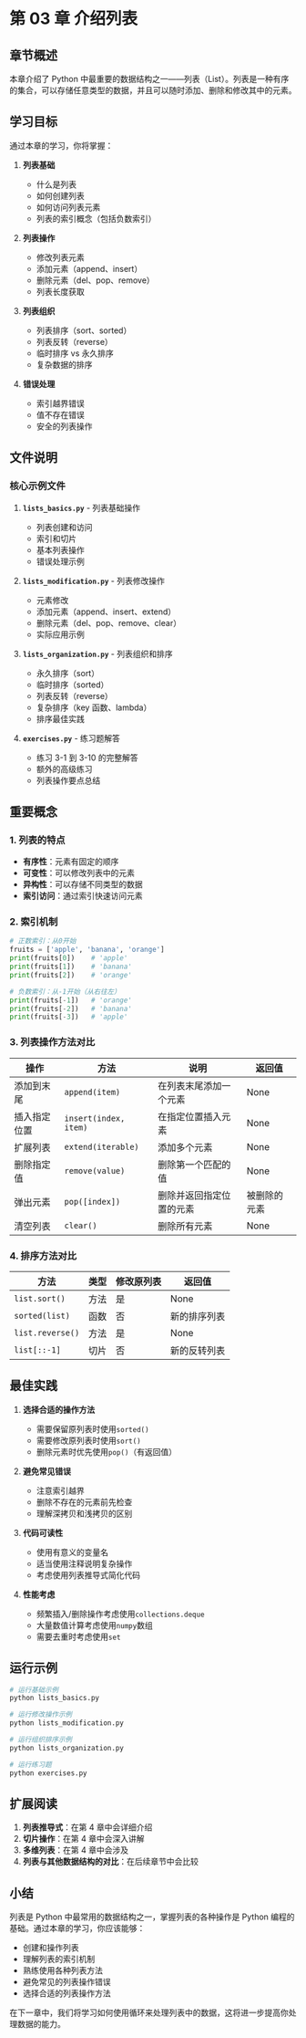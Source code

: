 # 第 03 章 介绍列表

## 章节概述

本章介绍了 Python 中最重要的数据结构之一——列表（List）。列表是一种有序的集合，可以存储任意类型的数据，并且可以随时添加、删除和修改其中的元素。

## 学习目标

通过本章的学习，你将掌握：

1. **列表基础**

   - 什么是列表
   - 如何创建列表
   - 如何访问列表元素
   - 列表的索引概念（包括负数索引）

2. **列表操作**

   - 修改列表元素
   - 添加元素（append、insert）
   - 删除元素（del、pop、remove）
   - 列表长度获取

3. **列表组织**

   - 列表排序（sort、sorted）
   - 列表反转（reverse）
   - 临时排序 vs 永久排序
   - 复杂数据的排序

4. **错误处理**
   - 索引越界错误
   - 值不存在错误
   - 安全的列表操作

## 文件说明

### 核心示例文件

1. **`lists_basics.py`** - 列表基础操作

   - 列表创建和访问
   - 索引和切片
   - 基本列表操作
   - 错误处理示例

2. **`lists_modification.py`** - 列表修改操作

   - 元素修改
   - 添加元素（append、insert、extend）
   - 删除元素（del、pop、remove、clear）
   - 实际应用示例

3. **`lists_organization.py`** - 列表组织和排序

   - 永久排序（sort）
   - 临时排序（sorted）
   - 列表反转（reverse）
   - 复杂排序（key 函数、lambda）
   - 排序最佳实践

4. **`exercises.py`** - 练习题解答
   - 练习 3-1 到 3-10 的完整解答
   - 额外的高级练习
   - 列表操作要点总结

## 重要概念

### 1. 列表的特点

- **有序性**：元素有固定的顺序
- **可变性**：可以修改列表中的元素
- **异构性**：可以存储不同类型的数据
- **索引访问**：通过索引快速访问元素

### 2. 索引机制

```python
# 正数索引：从0开始
fruits = ['apple', 'banana', 'orange']
print(fruits[0])    # 'apple'
print(fruits[1])    # 'banana'
print(fruits[2])    # 'orange'

# 负数索引：从-1开始（从右往左）
print(fruits[-1])   # 'orange'
print(fruits[-2])   # 'banana'
print(fruits[-3])   # 'apple'
```

### 3. 列表操作方法对比

| 操作         | 方法                  | 说明                     | 返回值       |
| ------------ | --------------------- | ------------------------ | ------------ |
| 添加到末尾   | `append(item)`        | 在列表末尾添加一个元素   | None         |
| 插入指定位置 | `insert(index, item)` | 在指定位置插入元素       | None         |
| 扩展列表     | `extend(iterable)`    | 添加多个元素             | None         |
| 删除指定值   | `remove(value)`       | 删除第一个匹配的值       | None         |
| 弹出元素     | `pop([index])`        | 删除并返回指定位置的元素 | 被删除的元素 |
| 清空列表     | `clear()`             | 删除所有元素             | None         |

### 4. 排序方法对比

| 方法             | 类型 | 修改原列表 | 返回值       |
| ---------------- | ---- | ---------- | ------------ |
| `list.sort()`    | 方法 | 是         | None         |
| `sorted(list)`   | 函数 | 否         | 新的排序列表 |
| `list.reverse()` | 方法 | 是         | None         |
| `list[::-1]`     | 切片 | 否         | 新的反转列表 |

## 最佳实践

1. **选择合适的操作方法**

   - 需要保留原列表时使用`sorted()`
   - 需要修改原列表时使用`sort()`
   - 删除元素时优先使用`pop()`（有返回值）

2. **避免常见错误**

   - 注意索引越界
   - 删除不存在的元素前先检查
   - 理解深拷贝和浅拷贝的区别

3. **代码可读性**

   - 使用有意义的变量名
   - 适当使用注释说明复杂操作
   - 考虑使用列表推导式简化代码

4. **性能考虑**
   - 频繁插入/删除操作考虑使用`collections.deque`
   - 大量数值计算考虑使用`numpy`数组
   - 需要去重时考虑使用`set`

## 运行示例

```bash
# 运行基础示例
python lists_basics.py

# 运行修改操作示例
python lists_modification.py

# 运行组织排序示例
python lists_organization.py

# 运行练习题
python exercises.py
```

## 扩展阅读

1. **列表推导式**：在第 4 章中会详细介绍
2. **切片操作**：在第 4 章中会深入讲解
3. **多维列表**：在第 4 章中会涉及
4. **列表与其他数据结构的对比**：在后续章节中会比较

## 小结

列表是 Python 中最常用的数据结构之一，掌握列表的各种操作是 Python 编程的基础。通过本章的学习，你应该能够：

- 创建和操作列表
- 理解列表的索引机制
- 熟练使用各种列表方法
- 避免常见的列表操作错误
- 选择合适的列表操作方法

在下一章中，我们将学习如何使用循环来处理列表中的数据，这将进一步提高你处理数据的能力。
